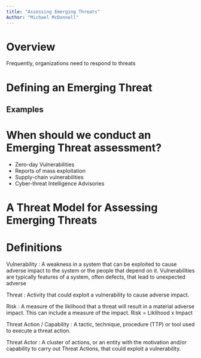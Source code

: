 ```yaml
---
title: "Assessing Emerging Threats"
Author: "Michael McDonnell"
---
```

# Overview

Frequently, organizations need to respond to threats

# Defining an Emerging Threat

## Examples

# When should we conduct an Emerging Threat assessment?


- Zero-day Vulnerabilities
- Reports of mass exploitation
- Supply-chain vulnerabilities
- Cyber-threat Intelligence Advisories



# A Threat Model for Assessing Emerging Threats

# Definitions

Vulnerability
: A weakness in a system that can be exploited to cause adverse impact to the system or the people that depend on it. Vulnerabilities are typically features of a system, often defects, that lead to unexpected adverse 

Threat
: Activity that could exploit a vulnerability to cause adverse impact.

Risk
: A measure of the liklihood that a threat will result in a material adverse impact. This can include a measure of the impact. Risk = Liklihood x Impact


Threat Action / Capability
: A tactic, technique, procedure (TTP) or tool used to execute a threat action.

Threat Actor
: A cluster of actions, or an entity with the motivation and/or capability to carry out Threat Actions, that could exploit a vulnerability.